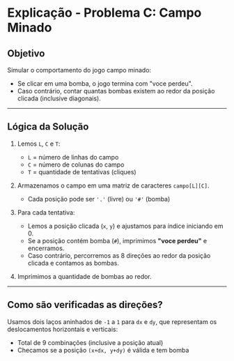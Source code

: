 # Explicação - Problema C: Campo Minado

## Objetivo
Simular o comportamento do jogo campo minado:
- Se clicar em uma bomba, o jogo termina com "voce perdeu".
- Caso contrário, contar quantas bombas existem ao redor da posição clicada (inclusive diagonais).

---

## Lógica da Solução

1. Lemos `L`, `C` e `T`:
   - `L` = número de linhas do campo
   - `C` = número de colunas do campo
   - `T` = quantidade de tentativas (cliques)

2. Armazenamos o campo em uma matriz de caracteres `campo[L][C]`.
   - Cada posição pode ser `'.'` (livre) ou `'#'` (bomba)

3. Para cada tentativa:
   - Lemos a posição clicada (`x`, `y`) e ajustamos para índice iniciando em 0.
   - Se a posição contém bomba (`#`), imprimimos **"voce perdeu"** e encerramos.
   - Caso contrário, percorremos as 8 direções ao redor da posição clicada e contamos as bombas.

4. Imprimimos a quantidade de bombas ao redor.

---

## Como são verificadas as direções?

Usamos dois laços aninhados de `-1` a `1` para `dx` e `dy`, que representam os deslocamentos horizontais e verticais:
- Total de 9 combinações (inclusive a posição atual)
- Checamos se a posição `(x+dx, y+dy)` é válida e tem bomba
